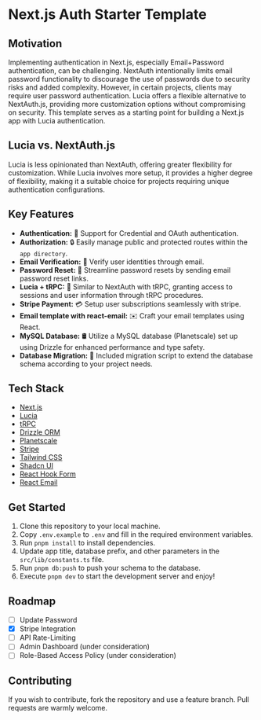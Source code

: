# Next.js Auth Starter Template

## Motivation

Implementing authentication in Next.js, especially Email+Password authentication, can be challenging. NextAuth intentionally limits email password functionality to discourage the use of passwords due to security risks and added complexity. However, in certain projects, clients may require user password authentication. Lucia offers a flexible alternative to NextAuth.js, providing more customization options without compromising on security. This template serves as a starting point for building a Next.js app with Lucia authentication.

## Lucia vs. NextAuth.js

Lucia is less opinionated than NextAuth, offering greater flexibility for customization. While Lucia involves more setup, it provides a higher degree of flexibility, making it a suitable choice for projects requiring unique authentication configurations.

## Key Features

- **Authentication:** 💼 Support for Credential and OAuth authentication.
- **Authorization:** 🔒 Easily manage public and protected routes within the `app directory`.
- **Email Verification:** 📧 Verify user identities through email.
- **Password Reset:** 🔑 Streamline password resets by sending email password reset links.
- **Lucia + tRPC:** 🔄 Similar to NextAuth with tRPC, granting access to sessions and user information through tRPC procedures.
- **Stripe Payment:** 💳 Setup user subscriptions seamlessly with stripe.
- **Email template with react-email:** ✉️ Craft your email templates using React.
- **MySQL Database:** 🛢️ Utilize a MySQL database (Planetscale) set up using Drizzle for enhanced performance and type safety.
- **Database Migration:** 🚀 Included migration script to extend the database schema according to your project needs.

## Tech Stack

- [Next.js](https://nextjs.org)
- [Lucia](https://lucia-auth.com/)
- [tRPC](https://trpc.io)
- [Drizzle ORM](https://orm.drizzle.team/)
- [Planetscale](https://planetscale.com/)
- [Stripe](https://stripe.com/)
- [Tailwind CSS](https://tailwindcss.com)
- [Shadcn UI](https://ui.shadcn.com/)
- [React Hook Form](https://www.react-hook-form.com/)
- [React Email](https://react.email/)

## Get Started

1. Clone this repository to your local machine.
2. Copy `.env.example` to `.env` and fill in the required environment variables.
3. Run `pnpm install` to install dependencies.
4. Update app title, database prefix, and other parameters in the `src/lib/constants.ts` file.
5. Run `pnpm db:push` to push your schema to the database.
6. Execute `pnpm dev` to start the development server and enjoy!

## Roadmap

- [ ] Update Password
- [x] Stripe Integration
- [ ] API Rate-Limiting
- [ ] Admin Dashboard (under consideration)
- [ ] Role-Based Access Policy (under consideration)

## Contributing

If you wish to contribute, fork the repository and use a feature branch. Pull requests are warmly welcome.
